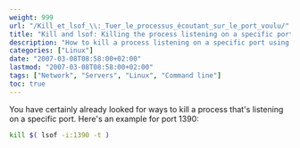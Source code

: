 ```yaml
---
weight: 999
url: "/Kill_et_lsof_\\:_Tuer_le_processus_écoutant_sur_le_port_voulu/"
title: "Kill and lsof: Killing the process listening on a specific port"
description: "How to kill a process listening on a specific port using lsof and kill commands in Linux"
categories: ["Linux"]
date: "2007-03-08T08:58:00+02:00"
lastmod: "2007-03-08T08:58:00+02:00"
tags: ["Network", "Servers", "Linux", "Command line"]
toc: true
---
```


You have certainly already looked for ways to kill a process that's listening on a specific port. Here's an example for port 1390:

```bash
kill $( lsof -i:1390 -t )
```
